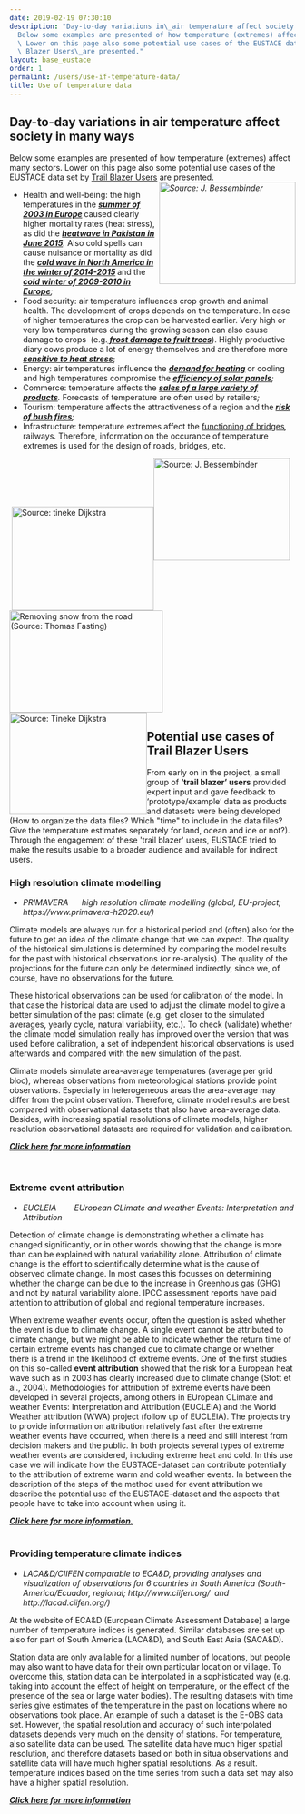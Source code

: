 ```yaml
---
date: 2019-02-19 07:30:10
description: "Day-to-day variations in\_air temperature affect society in many ways\n\
  Below some examples are presented of how temperature (extremes) affect many sectors.\
  \ Lower on this page also some potential use cases of the EUSTACE data set by Trail\
  \ Blazer Users\_are presented."
layout: base_eustace
order: 1
permalink: /users/use-if-temperature-data/
title: Use of temperature data
---
```


<h2><strong>Day-to-day variations in air temperature affect society in many ways</strong></h2>
<p>Below some examples are presented of how temperature (extremes) affect many sectors. Lower on this page also some potential use cases of the EUSTACE data set by <a href="/gallery/use-if-temperature-data/trail-bazer-users/">Trail Blazer Users</a> are presented.<em><img alt="Source: J. Bessembinder" height="180" src="/eustace/static/media/uploads/zonneenergie.jpg" style="float: right;" title="Solar energy in Spain" width="240"></em></p>
<ul>
<li>Health and well-being: the high temperatures in the <strong><em><a href="http://www.metoffice.gov.uk/learning/learn-about-the-weather/weather-phenomena/case-studies/heatwave">summer of 2003 in Europe</a> </em></strong>caused clearly higher mortality rates (heat stress), as did the <em><strong><a href="https://en.wikipedia.org/wiki/2015_Pakistani_heat_wave">heatwave in Pakistan in June 2015</a></strong>. </em>Also cold spells can cause nuisance or mortality as did the <strong><em><a href="https://en.wikipedia.org/wiki/2014%E2%80%9315_North_American_winter">cold wave in North America in the winter of 2014-2015</a> </em></strong>and the <em><strong><a href="https://en.wikipedia.org/wiki/Winter_of_2009%E2%80%9310_in_Europe">cold winter of 2009-2010 in Europe</a></strong>;</em></li>
<li>Food security: air temperature influences crop growth and animal health. The development of crops depends on the temperature. In case of higher temperatures the crop can be harvested earlier. Very high or very low temperatures during the growing season can also cause damage to crops  (e.g.<strong><em><a href="https://www.canr.msu.edu/news/freeze_damage_depends_on_tree_fruit_stage_of_development"> frost damage to fruit trees</a></em></strong>). Highly productive diary cows produce a lot of energy themselves and are therefore more<strong><em><a href="http://www.heatstress.info/heatstressinfo/Heatstressexplained/HeatstressedDairyCattle/tabid/2201/Default.aspx"> sensitive to heat stress</a></em></strong>;</li>
<li>Energy: air temperatures influence the <strong><em><a href="https://www.eea.europa.eu/data-and-maps/indicators/heating-degree-days/assessment">demand for heating</a> </em></strong>or cooling and high temperatures compromise the <em><strong><a href="http://www.thegreenage.co.uk/article/the-impact-of-temperature-on-solar-panels/">efficiency of solar panels</a></strong>;</em></li>
<li>Commerce: temperature affects the <em><strong><a href="http://www.summit.co.uk/blog/weather-to-buy-or-not-how-temperature-affects-retail-sales/">sales of a large variety of products</a></strong>. </em>Forecasts of temperature are often used by retailers<em>;</em></li>
<li>Tourism: temperature affects the attractiveness of a region and the<em><strong> <a href="http://www.ga.gov.au/scientific-topics/hazards/bushfire/basics/causes#heading-4">risk of bush fires</a></strong>;</em></li>
<li>Infrastructure: temperature extremes affect the <a href="https://en.wikipedia.org/wiki/Expansion_joint">functioning of bridges</a><em>,</em> railways. Therefore, information on the occurance of temperature extremes is used for the design of roads, bridges, etc.</li>
</ul>
<p> <img alt="Source: tineke Dijkstra" class="img_left_nospacetop" height="183" src="/eustace/static/media/uploads/verkeer_0126_tdf_20120813_153_a2_dijkstra_tineke.jpg" style="vertical-align: middle;" title="Traffic (Source: Tineke Dijkstra" width="250"><img alt="Source: J. Bessembinder" class="img_left_nospacetop" height="180" src="/eustace/static/media/uploads/flower_bulbs.jpg" title="Flower bulbs, Netherlands" width="240"><img class="img_left_nospacetop" height="180" src="/eustace/static/media/uploads/sneeuwschuivers_rws120203tf047_1_thomas_fasting.jpg" title="Removing snow from the road (Source: Thomas Fasting)" width="270"><img alt="Source: Tineke Dijkstra" height="180" src="/eustace/static/media/uploads/waterspel_dp0227_tdf_20100803_01_a4_tineke_dijkstra.jpg" style="float: left;" title="A hot day in the city, Netherlands (Source: Tineke Dijkstra)" width="242"></p>
<p></p>
<p></p>
<p></p>
<p></p>
<p></p>
<p></p>
<h2><strong>Potential use cases of Trail Blazer Users</strong></h2>
<p>From early on in the project, a small group of <strong>‘trail blazer’ users</strong> provided expert input and gave feedback to ‘prototype/example’ data as products and datasets were being developed (How to organize the data files? Which "time" to include in the data files? Give the temperature estimates separately for land, ocean and ice or not?). Through the engagement of these 'trail blazer' users, EUSTACE tried to make the results usable to a broader audience and available for indirect users.</p>
<p></p>
<h3><strong>High resolution climate modelling</strong></h3>
<ul>
<li><i>PRIMAVERA      high resolution climate modelling (global, EU-project; https://www.primavera-h2020.eu/)</i></li>
</ul>
<p>Climate models are always run for a historical period and (often) also for the future to get an idea of the climate change that we can expect. The quality of the historical simulations is determined by comparing the model results for the past with historical observations (or re-analysis). The quality of the projections for the future can only be determined indirectly, since we, of course, have no observations for the future. </p>
<p>These historical observations can be used for calibration of the model. In that case the historical data are used to adjust the climate model to give a better simulation of the past climate (e.g. get closer to the simulated averages, yearly cycle, natural variability, etc.). To check (validate) whether the climate model simulation really has improved over the version that was used before calibration, a set of independent historical observations is used afterwards and compared with the new simulation of the past. </p>
<p>Climate models simulate area-average temperatures (average per grid bloc), whereas observations from meteorological stations provide point observations. Especially in heterogeneous areas the area-average may differ from the point observation. Therefore, climate model results are best compared with observational datasets that also have area-average data. Besides, with increasing spatial resolutions of climate models, higher resolution observational datasets are required for validation and calibration. </p>
<p><strong><a href="https://www.eustaceproject.eu/users/use-if-temperature-data/high-resolution-climate-modelling/"><em>Click here for more information</em></a></strong></p>
<p><em><br></em></p>
<h3><strong>Extreme event attribution</strong></h3>
<ul>
<li><i></i><i>EUCLEIA        EUropean CLimate and weather Events: Interpretation and Attribution </i></li>
</ul>
<div>
<p>Detection of climate change is demonstrating whether a climate has changed significantly, or in other words showing that the change is more than can be explained with natural variability alone. Attribution of climate change is the effort to scientifically determine what is the cause of observed climate change. In most cases this focusses on determining whether the change can be due to the increase in Greenhous gas (GHG) and not by natural variability alone. IPCC assessment reports have paid attention to attribution of global and regional temperature increases.</p>
<p>When extreme weather events occur, often the question is asked whether the event is due to climate change. A single event cannot be attributed to climate change, but we might be able to indicate whether the return time of certain extreme events has changed due to climate change or whether there is a trend in the likelihood of extreme events. One of the first studies on this so-called <strong>event attribution</strong> showed that the risk for a European heat wave such as in 2003 has clearly increased due to climate change (Stott et al., 2004). Methodologies for attribution of extreme events have been developed in several projects, among others in EUropean CLimate and weather Events: Interpretation and Attribution (EUCLEIA) and the World Weather attribution (WWA) project (follow up of EUCLEIA). The projects try to provide information on attribution relatively fast after the extreme weather events have occurred, when there is a need and still interest from decision makers and the public. In both projects several types of extreme weather events are considered, including extreme heat and cold. In this use case we will indicate how the EUSTACE-dataset can contribute potentially to the attribution of extreme warm and cold weather events. In between the description of the steps of the method used for event attribution we describe the potential use of the EUSTACE-dataset and the aspects that people have to take into account when using it.</p>
</div>
<div><strong><a href="https://www.eustaceproject.eu/users/use-if-temperature-data/extreme-event-attribution/"><em>Click here for more information.</em></a></strong></div>
<div><em><br></em></div>
<h3><strong>Providing temperature climate indices</strong></h3>
<ul>
<li><i>LACA&amp;D/CIIFEN comparable to ECA&amp;D, providing analyses and visualization of observations for 6 countries in South America (South-America/Ecuador, regional; http://www.ciifen.org/  and http://lacad.ciifen.org/)</i></li>
</ul>
<p>At the website of ECA&amp;D (European Climate Assessment Database) a large number of temperature indices is generated. Similar databases are set up also for part of South America (LACA&amp;D), and South East Asia (SACA&amp;D).</p>
<p>Station data are only available for a limited number of locations, but people may also want to have data for their own particular location or village. To overcome this, station data can be interpolated in a sophisticated way (e.g. taking into account the effect of height on temperature, or the effect of the presence of the sea or large water bodies). The resulting datasets with time series give estimates of the temperature in the past on locations where no observations took place. An example of such a dataset is the E-OBS data set. However, the spatial resolution and accuracy of such interpolated datasets depends very much on the density of stations. For temperature, also satellite data can be used. The satellite data have much higer spatial resolution, and therefore datasets based on both in situa observations and satellite data will have much higher spatial resolutions. As a result. temperature indices based on the time series from such a data set may also have a higher spatial resolution. </p>
<p><strong><a href="https://www.eustaceproject.eu/users/use-if-temperature-data/temperature-indices/"><em>Click here for more information</em></a></strong></p>
